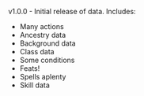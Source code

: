 v1.0.0 - Initial release of data. Includes:
- Many actions
- Ancestry data
- Background data
- Class data
- Some conditions
- Feats!
- Spells aplenty
- Skill data
